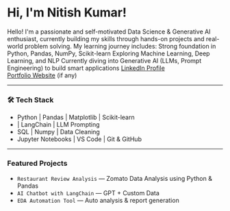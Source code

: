 # Hi, I'm Nitish Kumar!
 Hello! I'm a passionate and self-motivated Data Science & Generative AI enthusiast, currently building my skills through hands-on projects and real-world problem solving.
My learning journey includes:
 Strong foundation in Python, Pandas, NumPy, Scikit-learn
 Exploring Machine Learning, Deep Learning, and NLP
 Currently diving into Generative AI (LLMs, Prompt Engineering) to build smart applications
 [LinkedIn Profile](www.linkedin.com/in/nitish-kumar-58277b203)  
 [Portfolio Website](https://your-portfolio-link.vercel.app) (if any)  

---

### 🛠️ Tech Stack

- Python |  Pandas |  Matplotlib |  Scikit-learn  
-  | LangChain | LLM Prompting  
-  SQL |  Numpy |  Data Cleaning  
- Jupyter Notebooks | VS Code | Git & GitHub

---

### Featured Projects

- `Restaurant Review Analysis` — Zomato Data Analysis using Python & Pandas  
- `AI Chatbot with LangChain` — GPT + Custom Data  
- `EDA Automation Tool` — Auto analysis & report generation  
